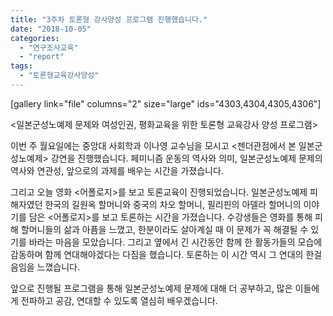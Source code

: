 ```yaml
---
title: "3주차 토론형 강사양성 프로그램 진행했습니다."
date: "2018-10-05"
categories: 
  - "연구조사교육"
  - "report"
tags: 
  - "토론형교육강사양성"
---
```


\[gallery link="file" columns="2" size="large" ids="4303,4304,4305,4306"\]

<일본군성노예제 문제와 여성인권, 평화교육을 위한 토론형 교육강사 양성 프로그램>

이번 주 월요일에는 중앙대 사회학과 이나영 교수님을 모시고 <젠더관점에서 본 일본군성노예제> 강연을 진행했습니다. 페미니즘 운동의 역사와 의미, 일본군성노예제 문제의 역사와 연관성, 앞으로의 과제를 배우는 시간을 가졌습니다.

그리고 오늘 영화 <어폴로지>를 보고 토론교육이 진행되었습니다. 일본군성노예제 피해자였던 한국의 길원옥 할머니와 중국의 차오 할머니, 필리핀의 아델라 할머니의 이야기를 담은 <어폴로지>를 보고 토론하는 시간을 가졌습니다. 수강생들은 영화를 통해 피해 할머니들의 삶과 아픔을 느꼈고, 한분이라도 살아계실 때 이 문제가 꼭 해결될 수 있기를 바라는 마음을 모았습니다. 그리고 옆에서 긴 시간동안 함께 한 활동가들의 모습에 감동하며 함께 연대해야겠다는 다짐을 했습니다. 토론하는 이 시간 역시 그 연대의 한걸음임을 느꼈습니다.

앞으로 진행될 프로그램을 통해 일본군성노예제 문제에 대해 더 공부하고, 많은 이들에게 전파하고 공감, 연대할 수 있도록 열심히 배우겠습니다.
